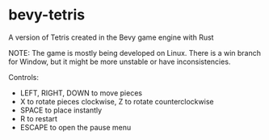 # bevy-tetris
A version of Tetris created in the Bevy game engine with Rust

NOTE: The game is mostly being developed on Linux. There is a win branch for Window, but it might be more unstable or have inconsistencies.

Controls:
- LEFT, RIGHT, DOWN to move pieces
- X to rotate pieces clockwise, Z to rotate counterclockwise
- SPACE to place instantly
- R to restart
- ESCAPE to open the pause menu
